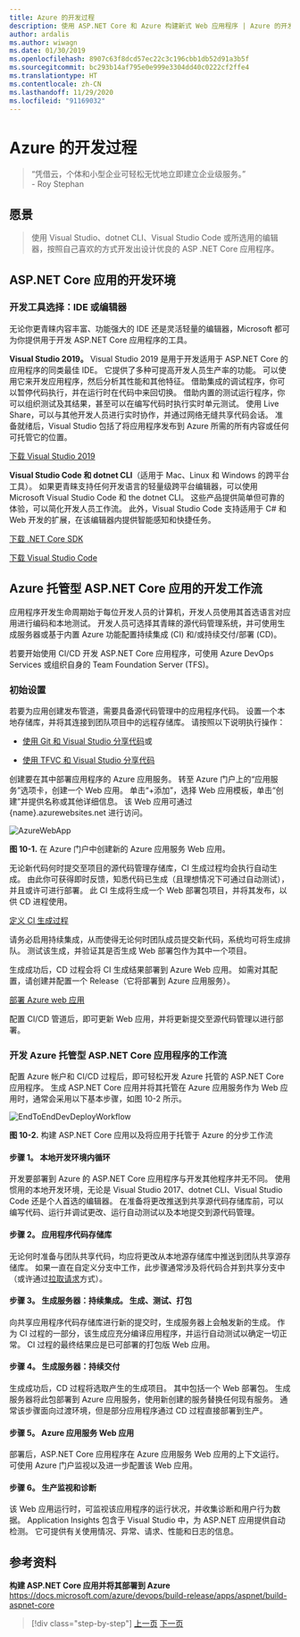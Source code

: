 ```yaml
---
title: Azure 的开发过程
description: 使用 ASP.NET Core 和 Azure 构建新式 Web 应用程序 | Azure 的开发过程
author: ardalis
ms.author: wiwagn
ms.date: 01/30/2019
ms.openlocfilehash: 8907c63f8dcd57ec22c3c196cbb1db52d91a3b5f
ms.sourcegitcommit: bc293b14af795e0e999e3304dd40c0222cf2ffe4
ms.translationtype: HT
ms.contentlocale: zh-CN
ms.lasthandoff: 11/29/2020
ms.locfileid: "91169032"
---
```

# <a name="development-process-for-azure"></a>Azure 的开发过程

> “凭借云，个体和小型企业可轻松无忧地立即建立企业级服务。”   
> \- Roy Stephan 

## <a name="vision"></a>愿景

> 使用 Visual Studio、dotnet CLI、Visual Studio Code 或所选用的编辑器，按照自己喜欢的方式开发出设计优良的 ASP .NET Core 应用程序。 

## <a name="development-environment-for-aspnet-core-apps"></a>ASP.NET Core 应用的开发环境

### <a name="development-tools-choices-ide-or-editor"></a>开发工具选择：IDE 或编辑器

无论你更青睐内容丰富、功能强大的 IDE 还是灵活轻量的编辑器，Microsoft 都可为你提供用于开发 ASP.NET Core 应用程序的工具。

**Visual Studio 2019。** Visual Studio 2019 是用于开发适用于 ASP.NET Core 的应用程序的同类最佳 IDE。 它提供了多种可提高开发人员生产率的功能。 可以使用它来开发应用程序，然后分析其性能和其他特征。 借助集成的调试程序，你可以暂停代码执行，并在运行时在代码中来回切换。 借助内置的测试运行程序，你可以组织测试及其结果，甚至可以在编写代码时执行实时单元测试。 使用 Live Share，可以与其他开发人员进行实时协作，并通过网络无缝共享代码会话。 准备就绪后，Visual Studio 包括了将应用程序发布到 Azure 所需的所有内容或任何可托管它的位置。

[下载 Visual Studio 2019](https://aka.ms/vsdownload?utm_source=mscom&utm_campaign=msdocs)

**Visual Studio Code 和 dotnet CLI**（适用于 Mac、Linux 和 Windows 的跨平台工具）。 如果更青睐支持任何开发语言的轻量级跨平台编辑器，可以使用 Microsoft Visual Studio Code 和 the dotnet CLI。 这些产品提供简单但可靠的体验，可以简化开发人员工作流。 此外，Visual Studio Code 支持适用于 C\# 和 Web 开发的扩展，在该编辑器内提供智能感知和快捷任务。

[下载 .NET Core SDK](https://dotnet.microsoft.com/download)

[下载 Visual Studio Code](https://code.visualstudio.com/download)

## <a name="development-workflow-for-azure-hosted-aspnet-core-apps"></a>Azure 托管型 ASP.NET Core 应用的开发工作流

应用程序开发生命周期始于每位开发人员的计算机，开发人员使用其首选语言对应用进行编码和本地测试。 开发人员可选择其青睐的源代码管理系统，并可使用生成服务器或基于内置 Azure 功能配置持续集成 (CI) 和/或持续交付/部署 (CD)。

若要开始使用 CI/CD 开发 ASP.NET Core 应用程序，可使用 Azure DevOps Services 或组织自身的 Team Foundation Server (TFS)。

### <a name="initial-setup"></a>初始设置

若要为应用创建发布管道，需要具备源代码管理中的应用程序代码。 设置一个本地存储库，并将其连接到团队项目中的远程存储库。 请按照以下说明执行操作：

- [使用 Git 和 Visual Studio 分享代码](/azure/devops/git/share-your-code-in-git-vs)或

- [使用 TFVC 和 Visual Studio 分享代码](/azure/devops/tfvc/share-your-code-in-tfvc-vs)

创建要在其中部署应用程序的 Azure 应用服务。 转至 Azure 门户上的“应用服务”选项卡，创建一个 Web 应用。 单击“+添加”，选择 Web 应用模板，单击“创建”并提供名称或其他详细信息。 该 Web 应用可通过 {name}.azurewebsites.net 进行访问。

![AzureWebApp](./media/image10-2.png)

**图 10-1.** 在 Azure 门户中创建新的 Azure 应用服务 Web 应用。

无论新代码何时提交至项目的源代码管理存储库，CI 生成过程均会执行自动生成。 由此你可获得即时反馈，知悉代码已生成（且理想情况下可通过自动测试），并且或许可进行部署。 此 CI 生成将生成一个 Web 部署包项目，并将其发布，以供 CD 进程使用。

[定义 CI 生成过程](/azure/devops/pipelines/ecosystems/dotnet-core)

请务必启用持续集成，从而使得无论何时团队成员提交新代码，系统均可将生成排队。 测试该生成，并验证其是否生成 Web 部署包作为其中一个项目。

生成成功后，CD 过程会将 CI 生成结果部署到 Azure Web 应用。 如需对其配置，请创建并配置一个 Release（它将部署到 Azure 应用服务）。 

[部署 Azure web 应用](/azure/devops/pipelines/targets/webapp)

配置 CI/CD 管道后，即可更新 Web 应用，并将更新提交至源代码管理以进行部署。

### <a name="workflow-for-developing-azure-hosted-aspnet-core-applications"></a>开发 Azure 托管型 ASP.NET Core 应用程序的工作流

配置 Azure 帐户和 CI/CD 过程后，即可轻松开发 Azure 托管的 ASP.NET Core 应用程序。 生成 ASP.NET Core 应用并将其托管在 Azure 应用服务作为 Web 应用时，通常会采用以下基本步骤，如图 10-2 所示。

![EndToEndDevDeployWorkflow](./media/image10-3.png)

**图 10-2.** 构建 ASP.NET Core 应用以及将应用于托管于 Azure 的分步工作流

#### <a name="step-1-local-dev-environment-inner-loop"></a>步骤 1。 本地开发环境内循环

开发要部署到 Azure 的 ASP.NET Core 应用程序与开发其他程序并无不同。 使用惯用的本地开发环境，无论是 Visual Studio 2017、dotnet CLI、Visual Studio Code 还是个人首选的编辑器。 在准备将更改推送到共享源代码存储库前，可以编写代码、运行并调试更改、运行自动测试以及本地提交到源代码管理。

#### <a name="step-2-application-code-repository"></a>步骤 2。 应用程序代码存储库

无论何时准备与团队共享代码，均应将更改从本地源存储库中推送到团队共享源存储库。 如果一直在自定义分支中工作，此步骤通常涉及将代码合并到共享分支中（或许通过[拉取请求](/azure/devops/git/pull-requests)方式）。

#### <a name="step-3-build-server-continuous-integration-build-test-package"></a>步骤 3。 生成服务器：持续集成。 生成、测试、打包

向共享应用程序代码存储库进行新的提交时，生成服务器上会触发新的生成。 作为 CI 过程的一部分，该生成应充分编译应用程序，并运行自动测试以确定一切正常。 CI 过程的最终结果应是已可部署的打包版 Web 应用。

#### <a name="step-4-build-server-continuous-delivery"></a>步骤 4。 生成服务器：持续交付

生成成功后，CD 过程将选取产生的生成项目。 其中包括一个 Web 部署包。 生成服务器将此包部署到 Azure 应用服务，使用新创建的服务替换任何现有服务。 通常该步骤面向过渡环境，但是部分应用程序通过 CD 过程直接部署到生产。

#### <a name="step-5-azure-app-service-web-app"></a>步骤 5。 Azure 应用服务 Web 应用

部署后，ASP.NET Core 应用程序在 Azure 应用服务 Web 应用的上下文运行。 可使用 Azure 门户监视以及进一步配置该 Web 应用。

#### <a name="step-6-production-monitoring-and-diagnostics"></a>步骤 6。 生产监视和诊断

该 Web 应用运行时，可监视该应用程序的运行状况，并收集诊断和用户行为数据。 Application Insights 包含于 Visual Studio 中，为 ASP.NET 应用提供自动检测。 它可提供有关使用情况、异常、请求、性能和日志的信息。

## <a name="references"></a>参考资料

**构建 ASP.NET Core 应用并将其部署到 Azure**  
<https://docs.microsoft.com/azure/devops/build-release/apps/aspnet/build-aspnet-core>

>[!div class="step-by-step"]
>[上一页](test-asp-net-core-mvc-apps.md)
>[下一页](azure-hosting-recommendations-for-asp-net-web-apps.md)
